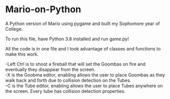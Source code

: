 # Mario-on-Python
A Python version of Mario using pygame and built my Sophomore year of College.

To run this file, have Python 3.8 installed and run game.py!

All the code is in one file and I took advantage of classes and functions to make this work.

-Left Ctrl is to shoot a fireball that will set the Goombas on fire and eventually they disappear from the screen. <br>
-X is the Goobma editor, enabling allows the user to place Goombas as they walk back and forth due to collision detection on the Tubes. <br>
-C is the Tube editor, enabling allows the user to place Tubes anywhere on the screen. Every tube has collision detection properties. <br>
